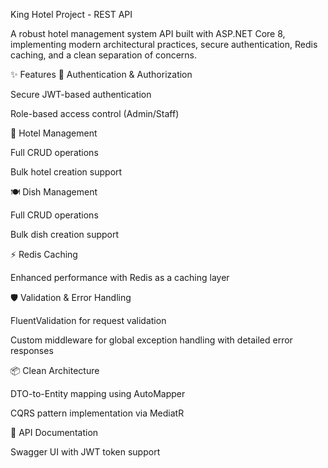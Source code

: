 King Hotel Project - REST API
 
A robust hotel management system API built with ASP.NET Core 8, implementing modern architectural practices, secure authentication, Redis caching, and a clean separation of concerns.

✨ Features
🔐 Authentication & Authorization

Secure JWT-based authentication

Role-based access control (Admin/Staff)

🏨 Hotel Management

Full CRUD operations

Bulk hotel creation support

🍽️ Dish Management

Full CRUD operations

Bulk dish creation support

⚡ Redis Caching

Enhanced performance with Redis as a caching layer

🛡️ Validation & Error Handling

FluentValidation for request validation

Custom middleware for global exception handling with detailed error responses

📦 Clean Architecture

DTO-to-Entity mapping using AutoMapper

CQRS pattern implementation via MediatR

📘 API Documentation

Swagger UI with JWT token support


